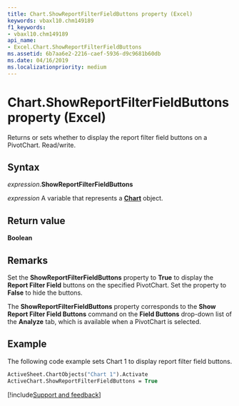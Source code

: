 ```yaml
---
title: Chart.ShowReportFilterFieldButtons property (Excel)
keywords: vbaxl10.chm149189
f1_keywords:
- vbaxl10.chm149189
api_name:
- Excel.Chart.ShowReportFilterFieldButtons
ms.assetid: 6b7aa6e2-2216-caef-5936-d9c9681b60db
ms.date: 04/16/2019
ms.localizationpriority: medium
---
```



# Chart.ShowReportFilterFieldButtons property (Excel)

Returns or sets whether to display the report filter field buttons on a PivotChart. Read/write.


## Syntax

_expression_.**ShowReportFilterFieldButtons**

_expression_ A variable that represents a **[Chart](Excel.Chart(object).md)** object.


## Return value

**Boolean**


## Remarks

Set the **ShowReportFilterFieldButtons** property to **True** to display the **Report Filter Field** buttons on the specified PivotChart. Set the property to **False** to hide the buttons.

The **ShowReportFilterFieldButtons** property corresponds to the **Show Report Filter Field Buttons** command on the **Field Buttons** drop-down list of the **Analyze** tab, which is available when a PivotChart is selected.


## Example

The following code example sets Chart 1 to display report filter field buttons.

```vb
ActiveSheet.ChartObjects("Chart 1").Activate 
ActiveChart.ShowReportFilterFieldButtons = True
```




[!include[Support and feedback](~/includes/feedback-boilerplate.md)]